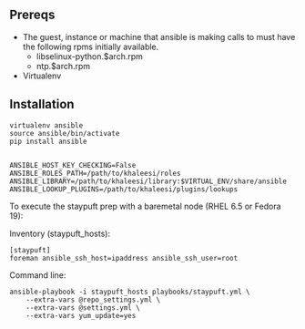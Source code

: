 Prereqs
-------

* The guest, instance or machine that ansible is making calls to must have the following rpms initially available.
    - libselinux-python.$arch.rpm
    - ntp.$arch.rpm
* Virtualenv

Installation
------------

    virtualenv ansible
    source ansible/bin/activate
    pip install ansible


    ANSIBLE_HOST_KEY_CHECKING=False
    ANSIBLE_ROLES_PATH=/path/to/khaleesi/roles
    ANSIBLE_LIBRARY=/path/to/khaleesi/library:$VIRTUAL_ENV/share/ansible
    ANSIBLE_LOOKUP_PLUGINS=/path/to/khaleesi/plugins/lookups

To execute the staypuft prep with a baremetal node (RHEL 6.5 or Fedora 19):

Inventory (staypuft_hosts):

    [staypuft]
    foreman ansible_ssh_host=ipaddress ansible_ssh_user=root

Command line:

    ansible-playbook -i staypuft_hosts playbooks/staypuft.yml \
        --extra-vars @repo_settings.yml \
        --extra-vars @settings.yml \
        --extra-vars yum_update=yes
